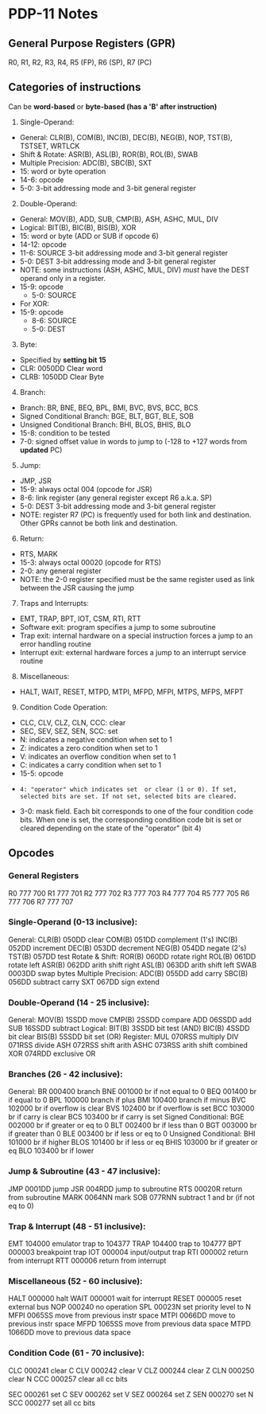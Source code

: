 # PDP-11 Notes

## General Purpose Registers (GPR)

R0, R1, R2, R3, R4, R5 (FP), R6 (SP), R7 (PC)

## Categories of instructions
Can be __word-based__ or __byte-based (has a 'B' after instruction)__
1. Single-Operand:
 - General: CLR(B), COM(B), INC(B), DEC(B), NEG(B), NOP, TST(B), TSTSET, WRTLCK
 - Shift & Rotate: ASR(B), ASL(B), ROR(B), ROL(B), SWAB
 - Multiple Precision: ADC(B), SBC(B), SXT
 -    15: word or byte operation
 -  14-6: opcode
 -   5-0: 3-bit addressing mode and 3-bit general register
2. Double-Operand:
 - General: MOV(B), ADD, SUB, CMP(B), ASH, ASHC, MUL, DIV
 - Logical: BIT(B), BIC(B), BIS(B), XOR
 -    15: word or byte (ADD or SUB if opcode 6)
 - 14-12: opcode
 -  11-6: SOURCE 3-bit addressing mode and 3-bit general register
 -   5-0: DEST 3-bit addressing mode and 3-bit general register
 -  NOTE: some instructions (ASH, ASHC, MUL, DIV) _must_ have the DEST operand only in a register.
  - 15-9: opcode
	-  5-0: SOURCE
 - For XOR:
  - 15-9: opcode
	-  8-6: SOURCE
	-  5-0: DEST
3. Byte:
 - Specified by __setting bit 15__
 - CLR:  0050DD    Clear word
 - CLRB: 1050DD    Clear Byte
4. Branch:
 - Branch: BR, BNE, BEQ, BPL, BMI, BVC, BVS, BCC, BCS
 - Signed Conditional Branch: BGE, BLT, BGT, BLE, SOB
 - Unsigned Conditional Branch: BHI, BLOS, BHIS, BLO
 -  15-8: condition to be tested
 -   7-0: signed offset value in words to jump to (-128 to +127 words from __updated__ PC)
5. Jump:
 - JMP, JSR
 -  15-9: always octal 004 (opcode for JSR)
 -   8-6: link register (any general register except R6 a.k.a. SP)
 -   5-0: DEST 3-bit addressing mode and 3-bit general register
 -  NOTE: register R7 (PC) is frequently used for both link and destination. Other GPRs cannot be both link and destination.
6. Return:
 - RTS, MARK
 -  15-3: always octal 00020 (opcode for RTS)
 -   2-0: any general register
 -  NOTE: the 2-0 register specified must be the same register used as link between the JSR causing the jump
7. Traps and Interrupts:
 - EMT, TRAP, BPT, IOT, CSM, RTI, RTT
 - Software exit: program specifies a jump to some subroutine
 - Trap exit: internal hardware on a special instruction forces a jump to an error handling routine
 - Interrupt exit: external hardware forces a jump to an interrupt service routine
8. Miscellaneous:
 - HALT, WAIT, RESET, MTPD, MTPI, MFPD, MFPI, MTPS, MFPS, MFPT
9. Condition Code Operation:
 - CLC, CLV, CLZ, CLN, CCC: clear
 - SEC, SEV, SEZ, SEN, SCC: set
 - N: indicates a negative condition when set to 1
 - Z: indicates a zero condition when set to 1
 - V: indicates an overflow condition when set to 1
 - C: indicates a carry condition when set to 1
 -  15-5: opcode
 -     4: "operator" which indicates set  or clear (1 or 0). If set, selected bits are set. If not set, selected bits are cleared.
 -   3-0: mask field. Each bit corresponds to one of the four condition code bits. When one is set, the corresponding condition code bit is set or cleared depending on the state of the "operator" (bit 4)

## Opcodes

### General Registers
R0     777 700
R1     777 701
R2     777 702
R3     777 703
R4     777 704
R5     777 705
R6     777 706
R7     777 707

### Single-Operand (0-13 inclusive):
General:
CLR(B)  050DD     clear
COM(B)  051DD     complement (1's)
INC(B)  052DD     increment
DEC(B)  053DD     decrement
NEG(B)  054DD     negate (2's)
TST(B)  057DD     test
Rotate & Shift:
ROR(B)  060DD     rotate right
ROL(B)  061DD     rotate left
ASR(B)  062DD     arith shift right
ASL(B)  063DD     arith shift left
SWAB    0003DD    swap bytes
Multiple Precision:
ADC(B)  055DD     add carry
SBC(B)  056DD     subtract carry
SXT     067DD     sign extend

### Double-Operand (14 - 25 inclusive):
General:
MOV(B)  1SSDD     move
CMP(B)  2SSDD     compare
ADD    06SSDD     add
SUB    16SSDD     subtract
Logical:
BIT(B)  3SSDD     bit test (AND)
BIC(B)  4SSDD     bit clear
BIS(B)  5SSDD     bit set (OR)
Register:
MUL    070RSS     multiply
DIV    071RSS     divide
ASH    072RSS     shift arith
ASHC   073RSS     arith shift combined
XOR    074RDD     exclusive OR

### Branches (26 - 42 inclusive):
General:
BR     000400     branch
BNE    001000     br if not equal to 0
BEQ    001400     br if equal to 0
BPL    100000     branch if plus
BMI    100400     branch if minus
BVC    102000     br if overflow is clear
BVS    102400     br if overflow is set
BCC    103000     br if carry is clear
BCS    103400     br if carry is set
Signed Conditional:
BGE    002000     br if greater or eq to 0
BLT    002400     br if less than 0
BGT    003000     br if greater than 0
BLE    003400     br if less or eq to 0
Unsigned Conditional:
BHI    101000     br if higher
BLOS   101400     br if less or eq
BHIS   103000     br if greater or eq
BLO    103400     br if lower

### Jump & Subroutine (43 - 47 inclusive):
JMP    0001DD     jump
JSR    004RDD     jump to subroutine
RTS    00020R     return from subroutine
MARK   0064NN     mark
SOB    077RNN     subtract 1 and br (if not eq to 0)

### Trap & Interrupt (48 - 51 inclusive):
EMT    104000     emulator trap
    to 104377
TRAP   104400     trap
    to 104777
BPT    000003     breakpoint trap
IOT    000004     input/output trap
RTI    000002     return from interrupt
RTT    000006     return from interrupt

### Miscellaneous (52 - 60 inclusive):
HALT   000000     halt
WAIT   000001     wait for interrupt
RESET  000005     reset external bus
NOP    000240     no operation
SPL    00023N     set priority level to N
MFPI   0065SS     move from previous instr space
MTPI   0066DD     move to previous instr space
MFPD   1065SS     move from previous data space
MTPD   1066DD     move to previous data space

### Condition Code (61 - 70 inclusive):
CLC    000241     clear C
CLV    000242     clear V
CLZ    000244     clear Z
CLN    000250     clear N
CCC    000257     clear all cc bits

SEC    000261     set C
SEV    000262     set V
SEZ    000264     set Z
SEN    000270     set N
SCC    000277     set all cc bits
